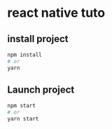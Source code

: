 # react native tuto

## install project

```bash
npm install
# or
yarn
```

## Launch project

```bash
npm start
# or
yarn start
```